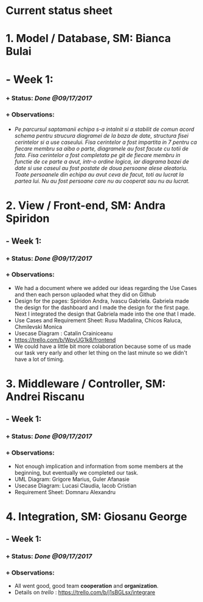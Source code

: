 # Current status sheet
 


# 1. Model / Database, SM:        **Bianca Bulai**

# - Week 1: 
### + Status: *Done  @09/17/2017*

### + Observations: 
- ###### Pe parcursul saptamanii echipa s-a intalnit si a stabilit de comun acord schema pentru strucura diagramei de la baza de date, structura fisei cerintelor si a use caseului. Fisa cerintelor a fost impartita in 7 pentru ca fiecare membru sa aiba o parte, diagramele au fost facute cu totii de fata. Fisa cerintelor a fost completata pe git de fiecare membru in functie de ce parte a avut, intr-o ordine logica, iar diagrama bazei de date si use caseul au fost postate de doua persoane alese aleatoriu. Toate persoanele din echipa au avut ceva de facut, toti au lucrat la partea lui. Nu au fost persoane care nu au cooperat sau nu au lucrat.



# 2. View / Front-end, SM:    **Andra Spiridon**

## - Week 1: 
### + Status: *Done  @09/17/2017*

### + Observations: 
-   We had a document where we added our ideas regarding the Use Cases and then each person uplaoded what they did on Github
-   Design for the pages: Spiridon Andra, Ivascu Gabriela. Gabriela made the design for the dashboard and I made the design for the first page. Next I integrated the design that Gabriela made into the one that I made. 
-   Use Cases and Requirement Sheet: Rusu Madalina, Chicos Raluca, Chmilevski Monica
-   Usecase Diagram : Catalin Crainiceanu
-   https://trello.com/b/WpvUG1k8/frontend
-   We could have a little bit more colaboration because some of us made our task very early and other let thing on the last minute so we didn't have a lot of timing.

# 3. Middleware / Controller, SM:       **Andrei Riscanu**

## - Week 1: 
### + Status: *Done  @09/17/2017*

### + Observations: 
- Not enough implication and information from some members at the beginning, but eventually we completed our task.
- UML Diagram: Grigore Marius, Guler Afanasie
- Usecase Diagram: Lucasi Claudia, Iacob Cristian
- Requirement Sheet: Domnaru Alexandru

# 4. Integration, SM:        **Giosanu George**
## - Week 1: 
### + Status: *Done  @09/17/2017*

### + Observations: 
- All went good, good team __cooperation__ and __organization__.
- Details on _trello_ : https://trello.com/b/j1sBGLsx/integrare


